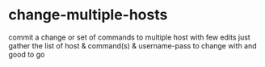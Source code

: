 # change-multiple-hosts
commit a change or set of commands to multiple host with few edits
just gather the list of host & command(s) & username-pass to change with and good to go
